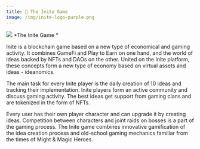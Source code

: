 ```yaml
---
title: 🔭 The Inite Game 
image: /img/inite-logo-purple.png
---
```


![](/img/inite-logo-purple.png)
*The Inite Game *

Inite is a blockchain game based on a new type of economical and gaming activity. It combines GameFi and Play to Earn on one hand, and the world of ideas backed by NFTs and DAOs on the other. United on the Inite platform, these concepts form a new type of economy based on virtual assets and ideas - ideanomics.   

The main task for every Inite player is the daily creation of 10 ideas and tracking their implementation. Inite players form an active community and discuss gaming activity. The best ideas get support from gaming clans and are tokenized in the form of NFTs.

Every user has their own player character and can upgrade it by creating ideas. Сompetition between characters and joint raids on bosses is a part of the gaming process. The Inite game combines innovative gamification of the idea creation process and old-school gaming mechanics familiar from the times of Might & Magic Heroes. 
